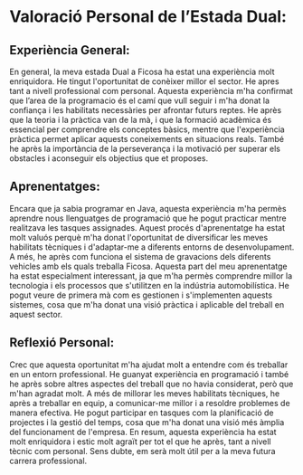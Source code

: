 # Valoració Personal de l’Estada Dual:

## Experiència General:

En general, la meva estada Dual a Ficosa ha estat una experiència molt enriquidora. He tingut l'oportunitat de conèixer millor el sector. 
He apres tant a nivell professional com personal. Aquesta experiència m'ha confirmat que l’area de la programacio és el camí que vull seguir
i m'ha donat la confiança i les habilitats necessàries per afrontar futurs reptes.
He après que la teoria i la pràctica van de la mà, i que la formació acadèmica és essencial per comprendre els conceptes bàsics, mentre que 
l'experiència pràctica permet aplicar aquests coneixements en situacions reals. També he après la importància de la perseverança i la motivació 
per superar els obstacles i aconseguir els objectius que et proposes.


## Aprenentatges:

Encara que ja sabia programar en Java, aquesta experiència m'ha permès aprendre nous llenguatges de programació que he pogut practicar mentre realitzava les tasques assignades. Aquest procés d'aprenentatge ha estat molt valuós perquè m'ha donat l'oportunitat de diversificar les meves habilitats tècniques i d'adaptar-me a diferents entorns de desenvolupament. A més, he après com funciona el sistema de gravacions dels diferents vehicles amb els quals treballa Ficosa. Aquesta part del meu aprenentatge ha estat especialment interessant, ja que m'ha permès comprendre millor la tecnologia i els processos que s'utilitzen en la indústria automobilística. He pogut veure de primera mà com es gestionen i s'implementen aquests sistemes, cosa que m'ha donat una visió pràctica i aplicable del treball en aquest sector.

## Reflexió Personal:

Crec que aquesta oportunitat m'ha ajudat molt a entendre com és treballar en un entorn professional. He guanyat experiència en programació i també he après sobre altres aspectes del treball que no havia considerat, però que m'han agradat molt. A més de millorar les meves habilitats tècniques, he après a treballar en equip, a comunicar-me millor i a resoldre problemes de manera efectiva. He pogut participar en tasques com la planificació de projectes i la gestió del temps, cosa que m'ha donat una visió més àmplia del funcionament de l'empresa. En resum, aquesta experiència ha estat molt enriquidora i estic molt agraït per tot el que he après, tant a nivell tècnic com personal. Sens dubte, em serà molt útil per a la meva futura carrera professional.

